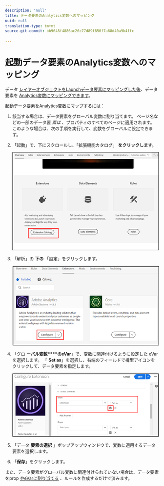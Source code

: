 ```yaml
---
description: 'null'
title: データ要素のAnalytics変数へのマッピング
uuid: null
translation-type: tm+mt
source-git-commit: bb9648f4886ac26c77d89f850f7a68d40a9b4ffc

---
```



# 起動データ要素のAnalytics変数へのマッピング


データ [レイヤーオブジェクトをLaunchデータ要素にマッピングした後](https://docs.adobe.com/content/help/en/analytics/implementation/layer-to-elements.md)、データ要素を [Analytics変数にマッピングできます](https://docs.adobe.com/content/help/en/analytics/implementation/vars/overview.html)。

起動データ要素をAnalytics変数にマップするには：

1. 該当する場合は、データ要素をグローバル変数に割り当てます。 ページ名などの一部のデータ要 *素は* 、プロパティのすべてのページに適用されます。 このような場合は、次の手順を実行して、変数をグローバルに設定できます。

2. 「起動」で、下にスクロールし、「拡張機能カタログ」 **をクリックしま**&#x200B;す。

   ![拡張機能カタログ](assets/extensions.png)

3. 「解析」の **下の** 「設定」をクリックします。

   ![Analytics 拡張機能](assets/configure.png)


4. 「グロ **ーバル変数****のeVar**」で、変数に関連付けるように設定した [](https://docs.adobe.com/content/help/en/analytics/admin/admin-tools/conversion-variables/conversion-var-admin.html) eVarを選択します。 「 **Set as**」を選択し、右端のフィールドで樽型アイコンをクリックして、データ要素を指定します。

   ![eVarの指定](assets/evars.png)

5. 「データ **要素の選択** 」ポップアップウィンドウで、変数に適用するデータ要素を選択します。

6. 「**保存**」をクリックします。


また、データ要素がグローバル変数に関連付けられていない場合は、データ要素をprop [やeVarに割り当てる](https://docs.adobe.com/content/help/en/analytics/admin/admin-tools/processing-rules/processing-rules.html) 、ルールを作成するだけで済みます。
